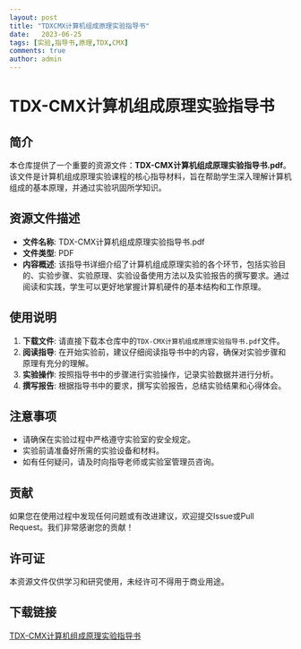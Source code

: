 ```yaml
---
layout: post
title: "TDXCMX计算机组成原理实验指导书"
date:   2023-06-25
tags: [实验,指导书,原理,TDX,CMX]
comments: true
author: admin
---
```

# TDX-CMX计算机组成原理实验指导书

## 简介

本仓库提供了一个重要的资源文件：**TDX-CMX计算机组成原理实验指导书.pdf**。该文件是计算机组成原理实验课程的核心指导材料，旨在帮助学生深入理解计算机组成的基本原理，并通过实验巩固所学知识。

## 资源文件描述

- **文件名称**: TDX-CMX计算机组成原理实验指导书.pdf
- **文件类型**: PDF
- **内容概述**: 该指导书详细介绍了计算机组成原理实验的各个环节，包括实验目的、实验步骤、实验原理、实验设备使用方法以及实验报告的撰写要求。通过阅读和实践，学生可以更好地掌握计算机硬件的基本结构和工作原理。

## 使用说明

1. **下载文件**: 请直接下载本仓库中的`TDX-CMX计算机组成原理实验指导书.pdf`文件。
2. **阅读指导**: 在开始实验前，建议仔细阅读指导书中的内容，确保对实验步骤和原理有充分的理解。
3. **实验操作**: 按照指导书中的步骤进行实验操作，记录实验数据并进行分析。
4. **撰写报告**: 根据指导书中的要求，撰写实验报告，总结实验结果和心得体会。

## 注意事项

- 请确保在实验过程中严格遵守实验室的安全规定。
- 实验前请准备好所需的实验设备和材料。
- 如有任何疑问，请及时向指导老师或实验室管理员咨询。

## 贡献

如果您在使用过程中发现任何问题或有改进建议，欢迎提交Issue或Pull Request。我们非常感谢您的贡献！

## 许可证

本资源文件仅供学习和研究使用，未经许可不得用于商业用途。

## 下载链接

[TDX-CMX计算机组成原理实验指导书](https://pan.quark.cn/s/2abb97c513fb)